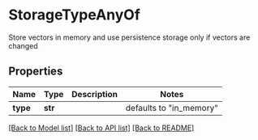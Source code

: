 # StorageTypeAnyOf

Store vectors in memory and use persistence storage only if vectors are changed
## Properties
Name | Type | Description | Notes
------------ | ------------- | ------------- | -------------
**type** | **str** |  | defaults to "in_memory"

[[Back to Model list]](../README.md#documentation-for-models) [[Back to API list]](../README.md#documentation-for-api-endpoints) [[Back to README]](../README.md)


